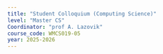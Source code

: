```yaml
---
title: "Student Colloquium (Computing Science)"
level: "Master CS"
Coordinator: "prof A. Lazovik"
course_code: WMCS019-05
year: 2025-2026
---
```


